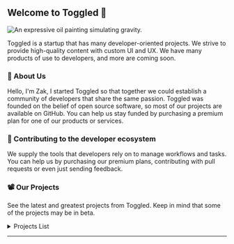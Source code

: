 ## Welcome to Toggled 👋

![An expressive oil painting simulating gravity.](https://i.ibb.co/85WdLCH/Untitled-design-46.png)

Toggled is a startup that has many developer-oriented projects. We strive to provide high-quality content with custom UI and UX. We have many products of use to developers, and more are coming soon.

### 📰 About Us

Hello, I'm Zak, I started Toggled so that together we could establish a community of developers that share the same passion. Toggled was founded on the belief of open source software, so most of our projects are available on GitHub. You can help us stay funded by purchasing a premium plan for one of our products or services.

### 🔨 Contributing to the developer ecosystem

We supply the tools that developers rely on to manage workflows and tasks. You can help us by purchasing our premium plans, contributing with pull requests or even just sending feedback.

### 📽️ Our Projects

See the latest and greatest projects from Toggled. Keep in mind that some of the projects may be in beta.

<details>
	<summary>Projects List</summary>
	<br>
	<ul>
	<li>Toggled DevPortal</li>
		<li><a href="//gpt.cosmixcom.repl.co">AI image generation, text generation, summarization, and language detection.</a></li>
		<li>By the way, our <a href="https://orionide.cf">OrionIDE</a></li>
	</ul>
</details>

---
